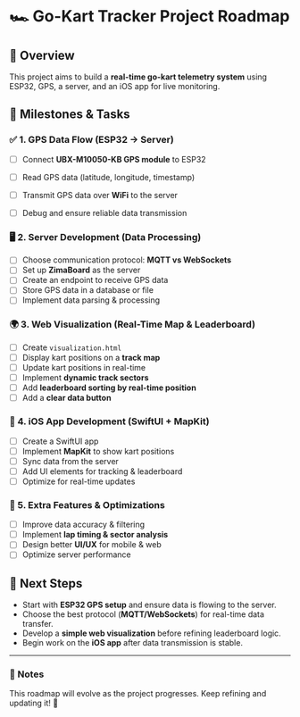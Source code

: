 # 🏎️ Go-Kart Tracker Project Roadmap

## 📌 Overview
This project aims to build a **real-time go-kart telemetry system** using ESP32, GPS, a server, and an iOS app for live monitoring.

## 📅 Milestones & Tasks

### ✅ 1. GPS Data Flow (ESP32 → Server)
- [ ] Connect **UBX-M10050-KB GPS module** to ESP32
- [ ] Read GPS data (latitude, longitude, timestamp)
- [ ] Transmit GPS data over **WiFi** to the server
- [ ] Debug and ensure reliable data transmission



### 🖥️ 2. Server Development (Data Processing)
- [ ] Choose communication protocol: **MQTT vs WebSockets**
- [ ] Set up **ZimaBoard** as the server
- [ ] Create an endpoint to receive GPS data
- [ ] Store GPS data in a database or file
- [ ] Implement data parsing & processing

### 🌍 3. Web Visualization (Real-Time Map & Leaderboard)
- [ ] Create `visualization.html`
- [ ] Display kart positions on a **track map**
- [ ] Update kart positions in real-time
- [ ] Implement **dynamic track sectors**
- [ ] Add **leaderboard sorting by real-time position**
- [ ] Add a **clear data button**

### 📱 4. iOS App Development (SwiftUI + MapKit)
- [ ] Create a SwiftUI app
- [ ] Implement **MapKit** to show kart positions
- [ ] Sync data from the server
- [ ] Add UI elements for tracking & leaderboard
- [ ] Optimize for real-time updates

### 🔧 5. Extra Features & Optimizations
- [ ] Improve data accuracy & filtering
- [ ] Implement **lap timing & sector analysis**
- [ ] Design better **UI/UX** for mobile & web
- [ ] Optimize server performance

## 🚀 Next Steps
- Start with **ESP32 GPS setup** and ensure data is flowing to the server.
- Choose the best protocol (**MQTT/WebSockets**) for real-time data transfer.
- Develop a **simple web visualization** before refining leaderboard logic.
- Begin work on the **iOS app** after data transmission is stable.

---
### 📌 Notes
This roadmap will evolve as the project progresses. Keep refining and updating it! 🚀
